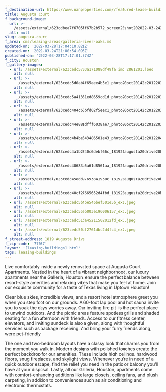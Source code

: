 ```yaml
---
f_destination-url: https://www.nanproperties.com//featured-lease-buildings/augusta-court
title: Augusta Court
f_background-image:
  url: >-
    /assets/external/623cdbea7f6705ff67b2b572_screen20shot202022-03-2420at204.00.24%20PM.png
  alt: null
slug: augusta-court
f_area: cms/leasing-areas/galleria-river-oaks.md
updated-on: '2022-03-28T17:04:10.821Z'
created-on: '2022-03-24T21:00:54.096Z'
published-on: '2022-03-28T17:17:01.574Z'
f_city: Houston
f_gallery-images:
  - url: /assets/external/623cedc5703a171088df49fa_img_2861201.jpeg
    alt: null
  - url: >-
      /assets/external/623cedc5d0ab4f65aee4b5e1_photo20oct20142c20122033204720pm201.jpeg
    alt: null
  - url: >-
      /assets/external/623cedc5a41351ed8659cd1d_photo20oct20142c20122034204620pm202.jpeg
    alt: null
  - url: >-
      /assets/external/623cedc404c65bfd02f5eec1_photo20oct20142c20122039200420pm1.jpeg
    alt: null
  - url: >-
      /assets/external/623cedc44e881dfff6038ae7_photo20oct20142c20122039204020pm203.jpeg
    alt: null
  - url: >-
      /assets/external/623cedc4b4be543486501e43_photo20oct20142c20122042201820pm203.jpeg
    alt: null
  - url: >-
      /assets/external/623cedc4a1b2740c6debf66c_181920augusta20drive20houston20tx20usa20-20017.jpeg
    alt: null
  - url: >-
      /assets/external/623cedc40683b5a61d8561aa_181920augusta20drive20houston20tx20usa20-20006.jpeg
    alt: null
  - url: >-
      /assets/external/623cedc458dd97693841930c_181920augusta20drive20houston20tx20usa20-20007.jpeg
    alt: null
  - url: >-
      /assets/external/623cedc40cf27665652d4fbd_181920augusta20drive20houston20tx20usa20-20013.jpeg
    alt: null
  - url: /assets/external/623cedc5b4be546bef501e5b_ex1.jpeg
    alt: null
  - url: /assets/external/623cedc55eb003e196006157_ex5.jpeg
    alt: null
  - url: /assets/external/623cedc51da45211502012fd_ex3.jpeg
    alt: null
  - url: /assets/external/623cedc50cf2761dbc2d4fc4_ex7.jpeg
    alt: null
f_street-address: 1819 Augusta Drive
f_zip-code: '77057'
layout: '[leasing-buildings].html'
tags: leasing-buildings
---
```


Live comfortably inside a newly renovated space at Augusta Court Apartments. Nestled in the heart of a vibrant neighborhood, our luxury apartments near the Galleria, Houston, ensure the perfect balance between resort-style amenities and relaxing vibes that make you feel at home. Join our exquisite community for a taste of Texas living in Uptown Houston!

Clear blue skies, incredible views, and a resort hotel atmosphere greet you when you step foot on our grounds. A 60-foot lap pool and hot sauna invite you to soak the days worries away. Our inviting fire pit  is the perfect place to unwind outdoors. And the picnic areas feature spotless grills and shaded seating for a fun afternoon with friends. Access to our fitness center, elevators, and inviting sundeck is also a given, along with thoughtful services such as package receiving. And bring your furry friends along, were pet-friendly!

The one and two-bedroom layouts have a classy look that charms you from the moment you walk in. Modern designs with polished touches create the perfect backdrop for our amenities. These include high ceilings, hardwood floors, snug fireplaces, and skylight views. Whenever you're in need of a quick outdoor escape, find the relief you need in the patio or balcony you'll have at your disposal. Lastly, all our Galleria, Houston, apartments come with comfort-enhancing additions like large closets, ceiling fans, and plush carpeting, in addition to conveniences such as air conditioning and electronic thermostats.
